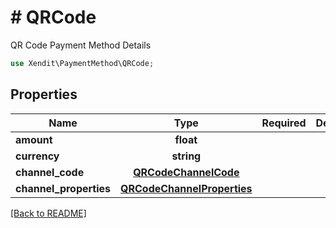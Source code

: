 # # QRCode
QR Code Payment Method Details

```php
use Xendit\PaymentMethod\QRCode;
```

## Properties

| Name | Type | Required | Description | Examples |
|------------|:-------------:|:-------------:|-------------|:-------------:|
| **amount** | **float** |  |  | null |
| **currency** | **string** |  |  | null |
| **channel_code** | [**QRCodeChannelCode**](QRCodeChannelCode.md) |  |  | null |
| **channel_properties** | [**QRCodeChannelProperties**](QRCodeChannelProperties.md) |  |  | null |


[[Back to README]](../../README.md)
